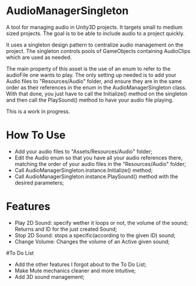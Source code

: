 # AudioManagerSingleton
A tool for managing audio in Unity3D projects. It targets small to medium sized projects. The goal is to be able to include audio to a project quickly.

It uses a singleton design pattern to centralize audio management on the project. The singleton controls pools of GameObjects containing AudioClips which are used as needed.

The main property of this asset is the use of an enum to refer to the audioFile one wants to play. The only setting up needed is to add your Audio files to "Resources/Audio" folder, and ensure they are in the same order as their references in the enum in the AudioManagerSingleton class. With that done, you just have to call the Initialize() method on the singleton and then call the PlaySound() method to have your audio file playing.

This is a work in progress.

# How To Use
- Add your audio files to "Assets/Resources/Audio" folder;
- Edit the Audio enum so that you have all your audio references there, matching the order of your audio files in the "Resources/Audio" folder;
- Call AudioManagerSingleton.instance.Initialize() method;
- Call AudioManagerSingleton.instance.PlaySound() method with the desired parameters;

# Features

- Play 2D Sound: specify wether it loops or not, the volume of the sound; Returns and ID for the just created Sound;
- Stop 2D Sound: stops a specific(according to the given ID) sound;
- Change Volume: Changes the volume of an Active given sound;

#To Do List

- Add the other features I forgot about to the To Do List;
- Make Mute mechanics cleaner and more intuitive;
- Add 3D sound management;
